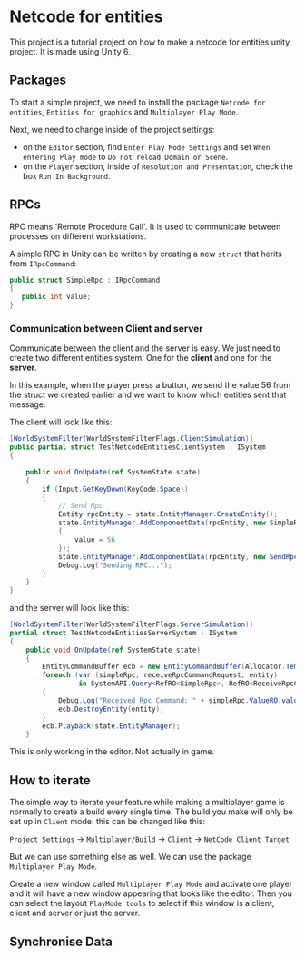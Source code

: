 # Netcode for entities

This project is a tutorial project on how to make a netcode for entities unity project. It is made using Unity 6.

## Packages

To start a simple project, we need to install the package `Netcode for entities`, `Entities for graphics` and `Multiplayer Play Mode`.

Next, we need to change inside of the project settings:
- on the `Editor` section, find `Enter Play Mode Settings` and set `When entering Play mode` to `Do not reload Domain or Scene`.
- on the `Player` section, inside of `Resolution and Presentation`, check the box `Run In Background`.

## RPCs

RPC means 'Remote Procedure Call'. It is used to communicate between processes on different workstations.

A simple RPC in Unity can be written by creating a new `struct` that herits from `IRpcCommand`:

```C#
public struct SimpleRpc : IRpcCommand
{
   public int value;
}
```

### Communication between Client and server 

Communicate between the client and the server is easy. We just need to create two different entities system. One for the **client** and one for the **server**.

In this example, when the player press a button, we send the value 56 from the struct we created earlier and we want to know which entities sent that message.

The client will look like this:

```C#
[WorldSystemFilter(WorldSystemFilterFlags.ClientSimulation)]
public partial struct TestNetcodeEntitiesClientSystem : ISystem
{

    public void OnUpdate(ref SystemState state)
    {
        if (Input.GetKeyDown(KeyCode.Space))
        {
            // Send Rpc
            Entity rpcEntity = state.EntityManager.CreateEntity();
            state.EntityManager.AddComponentData(rpcEntity, new SimpleRpc
            {
                value = 56
            });
            state.EntityManager.AddComponentData(rpcEntity, new SendRpcCommandRequest());
            Debug.Log("Sending RPC..."); 
        }
    }
}
```

and the server will look like this:

```C#
[WorldSystemFilter(WorldSystemFilterFlags.ServerSimulation)]
partial struct TestNetcodeEntitiesServerSystem : ISystem
{
    public void OnUpdate(ref SystemState state)
    {
        EntityCommandBuffer ecb = new EntityCommandBuffer(Allocator.Temp);
        foreach (var (simpleRpc, receiveRpcCommandRequest, entity)
                 in SystemAPI.Query<RefRO<SimpleRpc>, RefRO<ReceiveRpcCommandRequest>>().WithEntityAccess())
        {
            Debug.Log("Received Rpc Command: " + simpleRpc.ValueRO.value + " :: " + receiveRpcCommandRequest.ValueRO.SourceConnection);
            ecb.DestroyEntity(entity);
        }
        ecb.Playback(state.EntityManager);
    }

```

This is only working in the editor. Not actually in game.

## How to iterate

The simple way to iterate your feature while making a multiplayer game is normally to create a build every single time. The build you make will only be set up in `Client` mode. this can be changed like this:

`Project Settings` -> `Multiplayer/Build` -> `Client` -> `NetCode Client Target` 

But we can use something else as well. We can use the package `Multiplayer Play Mode`. 

Create a new window called `Multiplayer Play Mode` and activate one player and it will have a new window appearing that looks like the editor. Then you can select the layout `PlayMode tools` to select if this window is a client, client and server or just the server.

## Synchronise Data

